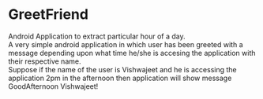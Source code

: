 # GreetFriend
Android Application to extract particular hour of a day.<br>
A very simple android application in which user has been greeted with a message depending upon what time he/she is accesing the application with their respective name.<br>Suppose if the name of the user is Vishwajeet and he is accessing the application 2pm in the afternoon then application will show message GoodAfternoon Vishwajeet!
